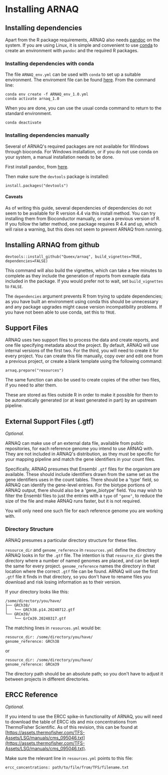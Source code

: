 # Installing ARNAQ

## Installing dependencies

Apart from the R package requirements, ARNAQ also needs [pandoc](https://pandoc.org)
on the system. If you are using Linux, it is simple and convenient to use
[conda](https://anaconda.org/anaconda/conda) to 
create an environment with `pandoc` and the required R packages.

### Installing dependencies with conda

The file `ARNAQ_env.yml` can be used with `conda` to set up a suitable environment. The enviroment
file can be found [here](https://github.com/Queex/arnaq/blob/main/inst/extdata/ARNAQ_env_1.0.yml).
From the command line:

```{bash conda_1, eval=FALSE}
conda env create -f ARNAQ_env_1.0.yml
conda activate arnaq_1.0
```

When you are done, you can use the usual conda command to return to the standard environment.

```{bash conda_2, eval=FALSE}
conda deactivate
```

### Installing dependencies manually

Several of ARNAQ's required packages are not available for Windows through bioconda. For Windows
installation, or if you do not use conda on your system, a manual installation needs to be done.

First install pandoc, from [here](https://pandoc.org/installing.html).

Then make sure the `devtools` package is installed:

```{r pre_install, eval=FALSE}
install.packages("devtools")
```

#### Caveats

As of writing this guide, several dependencies of dependencies do not seem to be available for R 
version 4.4 via
this install method. You can try installing them from Bioconductor manually, or use a previous
version of R. If you follow the latter method, one package requires R 4.4 and up, which will raise
a warning, but this does not seem to prevent ARNAQ from running.

## Installing ARNAQ from github

```{r install, eval=FALSE}
devtools::install_github("Queex/arnaq", build_vignettes=TRUE, dependencies=FALSE)
```

This command will also build the vignettes, which can take a few minutes to complete as they
include the generation of reports from exmaple data included in the package. If you would prefer
not to wait, set `build_vignettes` to `FALSE`.

The `dependencies` argument prevents R from trying to update dependencies; as you have
built an environment using conda this should be unnecessary and any package upgrades might cause
version incompatibility problems. If you have not been able to use conda, set this to `TRUE`.

## Support Files

ARNAQ uses two support files to process the data and create reports, and one file specifying 
metadata about the project. By default, ARNAQ will use internal versions of the first two. For the
third, you will need to create it for every project. You can create this file manually, copy over 
and edit one from a previous project, or create a blank template using the following
command:

```{r prepare, eval=FALSE}
arnaq.prepare("resources")
```

The same function can also be used to create copies of the other two files, if you need to alter
them.

These are stored as files outside R in order to make it possible for them to be automatically
generated (or at least generated in part) by an upstream pipeline.

## External Support Files (.gtf)

*Optional.*

ARNAQ can make use of an external data file, available from public repositories, for each reference
genome you intend to use ARNAQ with. They are not included in ARNAQ's distribution, as they must be
specific for your mapping pipeline and match the gene identifiers in your count files.

Specifically, ARNAQ presumes that Ensembl `.gtf` files for the organism are available. These should
include identifiers drawn from the same set as the gene identifiers uses in the count tables. There
should be a 'type' field, so ARNAQ can identify the gene-level entries. For the biotype portions of
ARNAQ output, there should also be a 'gene_biotype' field. You may wish to filter the Ensembl files
to just the entries with a `type` of `"gene"`, to reduce the size of the file and make ARNAQ runs
faster, but it is not required.

You will only need one such file for each reference genome you are working with.

### Directory Structure

ARNAQ presumes a particular directory structure for these files.

`resource_dir` and `genome_reference` in `resources.yml` define the directory ARNAQ looks in for
the `.gtf` file. The intention is that `resource_dir` gives the directory where a number of named
genomes are placed, and can be kept the same for every project. `genome_reference` names the 
directory in that location where the correct `.gtf` file can be found. ARNAQ will use the first
`.gtf` file it finds in that directory, so you don't have to rename files you download and risk
losing information as to their version.

If your directory looks like this:

```{text}
/some/directory/you/have/
├── GRCh38/
│   └── GRCh38.p14.20240712.gtf
└── GRCm39/
    └── GrCm39.20240317.gtf
```

The matching lines in `resources.yml` would be:

```{text}
resource_dir: /some/directory/you/have/
genome_reference: GRCh38
```

or

```{text}
resource_dir: /some/directory/you/have/
genome_reference: GRCm39
```

The directory path should be an absolute path; so you don't have to adjust it between projects in
different directories.

## ERCC Reference

*Optional.*

If you intend to use the ERCC spike-in functionality of ARNAQ, you will need to download the table
of ERCC ids and mix concentrations from ThermoFisher Scientific. As of this revision, this can be
found at [https://assets.thermofisher.com/TFS-Assets/LSG/manuals/cms_095046.txt](https://assets.thermofisher.com/TFS-Assets/LSG/manuals/cms_095046.txt).

Make sure the relevant line in `resources.yml` points to this file:

```{text}
ercc_concentrations: path/to/file/from/TFS/filename.txt
```
